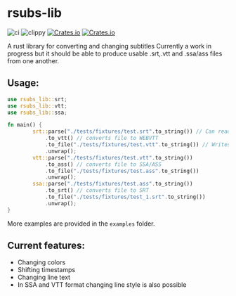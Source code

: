 # rsubs-lib

![ci](https://github.com/adracea/rsubs-lib/actions/workflows/rust.yml/badge.svg)
![clippy](https://github.com/adracea/rsubs-lib/actions/workflows/rust-clippy.yml/badge.svg)
[![Crates.io](https://img.shields.io/crates/v/rsubs-lib.svg)](https://crates.io/crates/rsubs-lib)
[![Crates.io](https://img.shields.io/docsrs/rsubs-lib)](https://docs.rs/rsubs-lib)


A rust library for converting and changing subtitles
Currently a work in progress but it should be able to produce usable .srt,.vtt and .ssa/ass files from one another.


## Usage:

```rust
use rsubs_lib::srt;
use rsubs_lib::vtt;
use rsubs_lib::ssa;

fn main() {
        srt::parse("./tests/fixtures/test.srt".to_string()) // Can read either a file or a string
            .to_vtt() // converts file to WEBVTT
            .to_file("./tests/fixtures/test.vtt".to_string()) // Writes the converted subtitle to a file
            .unwrap();
        vtt::parse("./tests/fixtures/test.vtt".to_string()) 
            .to_ass() // converts file to SSA/ASS
            .to_file("./tests/fixtures/test.ass".to_string())
            .unwrap();
        ssa::parse("./tests/fixtures/test.ass".to_string()) 
            .to_srt() // converts file to SRT
            .to_file("./tests/fixtures/test_1.srt".to_string()) 
            .unwrap();
}
```

More examples are provided in the `examples` folder.


## Current features:

- Changing colors
- Shifting timestamps
- Changing line text
- In SSA and VTT format changing line style is also possible